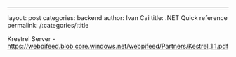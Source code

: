 ---
layout: post
categories: backend
author: Ivan Cai
title: .NET Quick reference
permalink: /:categories/:title


Krestrel Server - https://webpifeed.blob.core.windows.net/webpifeed/Partners/Kestrel_1.1.pdf